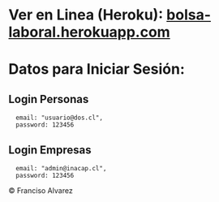 # Ver en Linea (Heroku): [bolsa-laboral.herokuapp.com](https://bolsa-laboral.herokuapp.com/)

# Datos para Iniciar Sesión:

## Login Personas

      email: "usuario@dos.cl",
      password: 123456

## Login Empresas
      email: "admin@inacap.cl",
      password: 123456


© Franciso Alvarez
